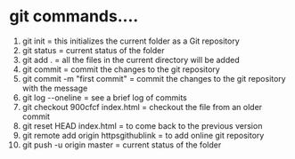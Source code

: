 git commands....
=================================================
1.  git init                               = this initializes the current folder as a Git repository 
2.  git status                             = current status of the folder 
3.  git add .                              = all the files in the current directory will be added 
4.  git commit                             = commit the changes to the git repository 
5.  git commit -m "first commit"           = commit the changes to the git repository with the message 
6.  git log --oneline                      = see a brief log of commits 
7.  git checkout 900cfcf index.html        = checkout the file from an older commit 
8.  git reset HEAD index.html              = to come back to the previous version 
9.  git remote add origin httpsgithublink  = to add online git repository
10. git push -u origin master              = current status of the folder
